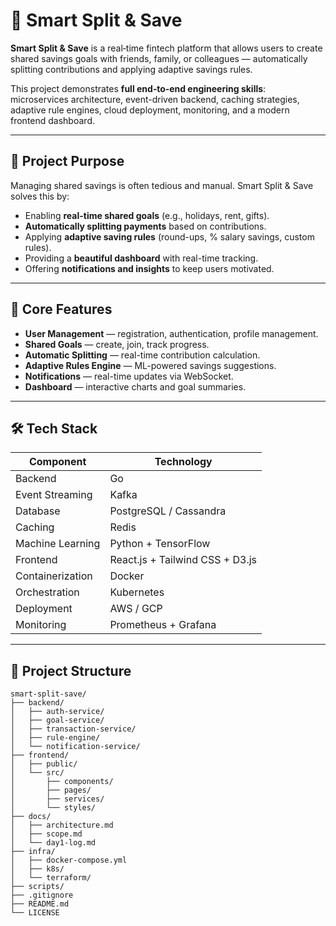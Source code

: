 # 🚀 Smart Split & Save

**Smart Split & Save** is a real‑time fintech platform that allows users to create shared savings goals with friends, family, or colleagues — automatically splitting contributions and applying adaptive savings rules.  

This project demonstrates **full end‑to‑end engineering skills**: microservices architecture, event-driven backend, caching strategies, adaptive rule engines, cloud deployment, monitoring, and a modern frontend dashboard.

---

## 📌 Project Purpose

Managing shared savings is often tedious and manual. Smart Split & Save solves this by:
- Enabling **real-time shared goals** (e.g., holidays, rent, gifts).
- **Automatically splitting payments** based on contributions.
- Applying **adaptive saving rules** (round-ups, % salary savings, custom rules).
- Providing a **beautiful dashboard** with real-time tracking.
- Offering **notifications and insights** to keep users motivated.

---

## 🎯 Core Features

- **User Management** — registration, authentication, profile management.
- **Shared Goals** — create, join, track progress.
- **Automatic Splitting** — real-time contribution calculation.
- **Adaptive Rules Engine** — ML-powered savings suggestions.
- **Notifications** — real-time updates via WebSocket.
- **Dashboard** — interactive charts and goal summaries.

---

## 🛠 Tech Stack

| Component              | Technology |
|------------------------|------------|
| Backend                | Go |
| Event Streaming       | Kafka |
| Database              | PostgreSQL / Cassandra |
| Caching               | Redis |
| Machine Learning      | Python + TensorFlow |
| Frontend              | React.js + Tailwind CSS + D3.js |
| Containerization      | Docker |
| Orchestration        | Kubernetes |
| Deployment            | AWS / GCP |
| Monitoring            | Prometheus + Grafana |

---


## 📂 Project Structure

```plaintext
smart-split-save/
├── backend/
│   ├── auth-service/
│   ├── goal-service/
│   ├── transaction-service/
│   ├── rule-engine/
│   └── notification-service/
├── frontend/
│   ├── public/
│   └── src/
│       ├── components/
│       ├── pages/
│       ├── services/
│       └── styles/
├── docs/
│   ├── architecture.md
│   ├── scope.md
│   └── day1-log.md
├── infra/
│   ├── docker-compose.yml
│   ├── k8s/
│   └── terraform/
├── scripts/
├── .gitignore
├── README.md
└── LICENSE








